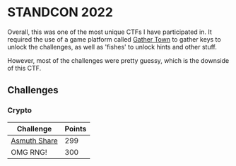# STANDCON 2022
Overall, this was one of the most unique CTFs I have participated in. It required the use of a game platform called [Gather Town](https://app.gather.town/app) to gather keys to unlock the challenges, as well as 'fishes' to unlock hints and other stuff. 

However, most of the challenges were pretty guessy, which is the downside of this CTF.

## Challenges

### Crypto
| Challenge                                                                                                   | Points         |
|-------------------------------------------------------------------------------------------------------------|----------------|
|[Asmuth Share](https://github.com/YeoJongHan/CTF_WriteUps/tree/main/STANDCON_2022/Crypto/Asmuth%20Shares)    |299             |
|OMG RNG!        |300             |
